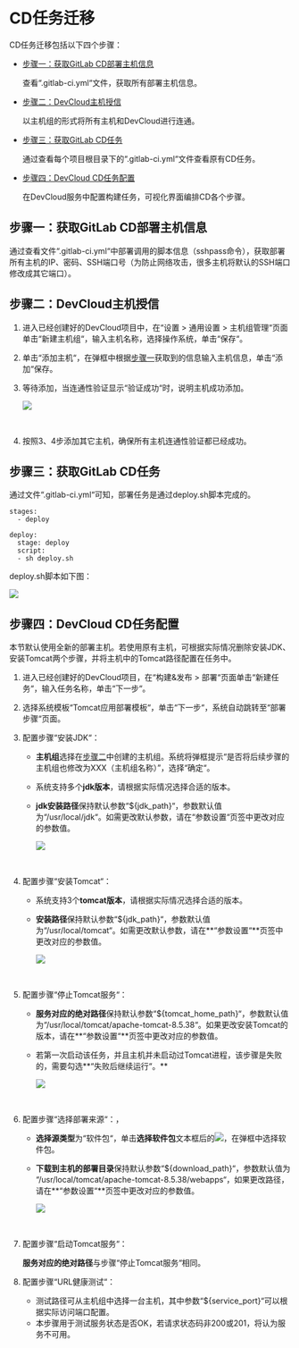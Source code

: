 # **CD任务迁移**<a name="devcloud_migration_0012"></a>

CD任务迁移包括以下四个步骤：

-   [步骤一：获取GitLab CD部署主机信息](#section182067617117)

    查看“.gitlab-ci.yml“文件，获取所有部署主机信息。

-   [步骤二：DevCloud主机授信](#section3526911714)

    以主机组的形式将所有主机和DevCloud进行连通。

-   [步骤三：获取GitLab CD任务](#section5417216614)

    通过查看每个项目根目录下的“.gitlab-ci.yml“文件查看原有CD任务。

-   [步骤四：DevCloud CD任务配置](#section3577221013)

    在DevCloud服务中配置构建任务，可视化界面编排CD各个步骤。


## **步骤一：获取GitLab CD部署主机信息**<a name="section182067617117"></a>

通过查看文件“.gitlab-ci.yml“中部署调用的脚本信息（sshpass命令），获取部署所有主机的IP、密码、SSH端口号（为防止网络攻击，很多主机将默认的SSH端口修改成其它端口）。

## **步骤二：DevCloud主机授信**<a name="section3526911714"></a>

1.  进入已经创建好的DevCloud项目中，在“设置  \>  通用设置  \>  主机组管理“页面单击“新建主机组“，输入主机名称，选择操作系统，单击“保存“。
2.  单击“添加主机“，在弹框中根据[步骤一](#section182067617117)获取到的信息输入主机信息，单击“添加“保存。
3.  等待添加，当连通性验证显示“验证成功“时，说明主机成功添加。

    ![](figures/GitLabCICDMigration_017_PCConnect.png)

      

4.  按照3、4步添加其它主机，确保所有主机连通性验证都已经成功。

## **步骤三：获取GitLab CD任务**<a name="section5417216614"></a>

通过文件“.gitlab-ci.yml“可知，部署任务是通过deploy.sh脚本完成的。

```
stages:
  - deploy

deploy:
  stage: deploy
  script:
  - sh deploy.sh
```

deploy.sh脚本如下图：

![](figures/GitLabCICDMigration_030_DeployScript.png)

## **步骤四：DevCloud CD任务配置**<a name="section3577221013"></a>

本节默认使用全新的部署主机。若使用原有主机，可根据实际情况删除安装JDK、安装Tomcat两个步骤，并将主机中的Tomcat路径配置在任务中。

1.  进入已经创建好的DevCloud项目，在“构建&发布  \>  部署“页面单击“新建任务“，输入任务名称，单击“下一步“。
2.  选择系统模板“Tomcat应用部署模板“，单击“下一步“，系统自动跳转至“部署步骤“页面。
3.  配置步骤“安装JDK“：
    -   **主机组**选择在[步骤二](#section3526911714)中创建的主机组。系统将弹框提示“是否将后续步骤的主机组也修改为XXX（主机组名称）”，选择“确定“。
    -   系统支持多个**jdk版本**，请根据实际情况选择合适的版本。
    -   **jdk安装路径**保持默认参数“$\{jdk\_path\}“，参数默认值为“/usr/local/jdk“。如需更改默认参数，请在“参数设置“页签中更改对应的参数值。

        ![](figures/GitLabCICDMigration_020_JDK.png)

          

4.  配置步骤“安装Tomcat“：
    -   系统支持3个**tomcat版本**，请根据实际情况选择合适的版本。
    -   **安装路径**保持默认参数“$\{jdk\_path\}“，参数默认值为“/usr/local/tomcat“。如需更改默认参数，请在**“参数设置“**页签中更改对应的参数值。

        ![](figures/GitLabCICDMigration_021_Tomcat.png)

          

5.  配置步骤“停止Tomcat服务“：
    -   **服务对应的绝对路径**保持默认参数“$\{tomcat\_home\_path\}“，参数默认值为“/usr/local/tomcat/apache-tomcat-8.5.38“。如果更改安装Tomcat的版本，请在**“参数设置“**页签中更改对应的参数值。
    -   若第一次启动该任务，并且主机并未启动过Tomcat进程，该步骤是失败的，需要勾选**“失败后继续运行“。**

        ![](figures/GitLabCICDMigration_022_KillTomcat.png)

          

6.  配置步骤“选择部署来源“：，
    -   **选择源类型**为“软件包“，单击**选择软件包**文本框后的![](figures/icon-浏览软件包.png)，在弹框中选择软件包。
    -   **下载到主机的部署目录**保持默认参数“$\{download\_path\}“，参数默认值为  “/usr/local/tomcat/apache-tomcat-8.5.38/webapps“，如果更改路径，请在**“参数设置“**页签中更改对应的参数值。

        ![](figures/GitLabCICDMigration_023_Package.png)

          

7.  配置步骤“启动Tomcat服务“：

    **服务对应的绝对路径**与步骤“停止Tomcat服务“相同。

8.  配置步骤“URL健康测试“：
    -   测试路径可从主机组中选择一台主机，其中参数“$\{service\_port\}“可以根据实际访问端口配置。
    -   本步骤用于测试服务状态是否OK，若请求状态码非200或201，将认为服务不可用。


  

